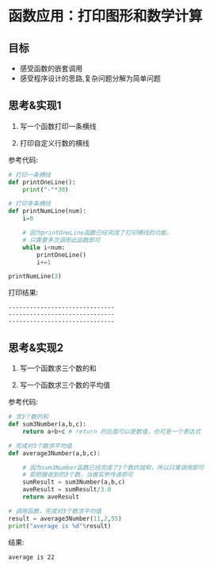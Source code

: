 # 函数应用：打印图形和数学计算

## 目标
- 感受函数的嵌套调用
- 感受程序设计的思路,复杂问题分解为简单问题

## 思考&实现1

1. 写一个函数打印一条横线

2. 打印自定义行数的横线

  参考代码:
  ```python
  # 打印一条横线
  def printOneLine():
      print("-"*30)

  # 打印多条横线
  def printNumLine(num):
      i=0

      # 因为printOneLine函数已经完成了打印横线的功能，
      # 只需要多次调用此函数即可
      while i<num:
          printOneLine()
          i+=1

  printNumLine(3)
  ```

  打印结果:
  ```
  ------------------------------
  ------------------------------
  ------------------------------
  ```

## 思考&实现2

1. 写一个函数求三个数的和

2. 写一个函数求三个数的平均值

  参考代码:
  ```python
  # 求3个数的和
  def sum3Number(a,b,c):
      return a+b+c # return 的后面可以是数值，也可是一个表达式

  # 完成对3个数求平均值
  def average3Number(a,b,c):

      # 因为sum3Number函数已经完成了3个数的就和，所以只需调用即可
      # 即把接收到的3个数，当做实参传递即可
      sumResult = sum3Number(a,b,c)
      aveResult = sumResult/3.0
      return aveResult

  # 调用函数，完成对3个数求平均值
  result = average3Number(11,2,55)
  print("average is %d"%result)
  ```
  结果:
  ```
  average is 22
  ```
